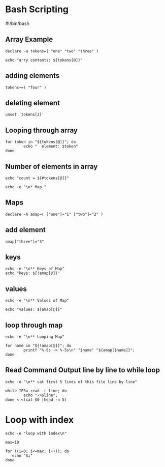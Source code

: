 # Bash Scripting

#!/bin/bash

## Array Example
```
declare -a tokens=( "one" "two" "three" )

echo "arry contents: ${tokens[@]}"
```
## adding elements
```
tokens+=( "four" )
```
## deleting element
```
unset 'tokens[2]'
```
## Looping through array
```
for token in "${tokens[@]}"; do
        echo "  element: $token"
done
```
## Number of elements in array
```
echo "count = ${#tokens[@]}"

echo -e "\n* Map "
```
## Maps
```
declare -A amap=( ["one"]="1" ["two"]="2" )
```
## add element
```
amap["three"]="3"
```
## keys
```
echo -e "\n** Keys of Map"
echo "keys: ${!amap[@]}"
```
## values
```
echo -e "\n** Values of Map"

echo "values: ${amap[@]}"
```
## loop through map
```
echo -e "\n** Looping Map"

for name in "${!amap[@]}"; do
        printf "%-5s -> %-5s\n" "$name" "${amap[$name]}";
done
```

## Read Command Output line by line to while loop
```
echo -e "\n** cat first 5 lines of this file line by line"

while IFS= read -r line; do
        echo "->$line";
done < <(cat $0 |head -n 5)
```

# Loop with index
```
echo -e "loop with index\n"

max=10

for ((i=0; i<=max; i++)); do
   echo "$i"
done

````
